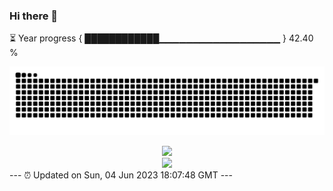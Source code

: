 ### Hi there 👋
⏳ Year progress { ████████████▁▁▁▁▁▁▁▁▁▁▁▁▁▁▁▁▁▁ } 42.40 %

![](https://raw.githubusercontent.com/Swiftie13st/Swiftie13st/main/assets/github-contribution-grid-snake.svg)


<div align="center"> <img src="https://metrics.lecoq.io/Swiftie13st?template=classic&config.timezone=Asia%2FShanghai"> </div>

<div align="center"> <img src="https://github-readme-streak-stats.herokuapp.com/?user=Swiftie13st" /> </div>
---
⏰ Updated on Sun, 04 Jun 2023 18:07:48 GMT
---

